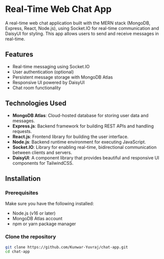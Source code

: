 # Real-Time Web Chat App

A real-time web chat application built with the MERN stack (MongoDB, Express, React, Node.js), using Socket.IO for real-time communication and DaisyUI for styling. This app allows users to send and receive messages in real-time.

## Features

- Real-time messaging using Socket.IO
- User authentication (optional)
- Persistent message storage with MongoDB Atlas
- Responsive UI powered by DaisyUI
- Chat room functionality

## Technologies Used

- **MongoDB Atlas**: Cloud-hosted database for storing user data and messages.
- **Express.js**: Backend framework for building REST APIs and handling requests.
- **React.js**: Frontend library for building the user interface.
- **Node.js**: Backend runtime environment for executing JavaScript.
- **Socket.IO**: Library for enabling real-time, bidirectional communication between clients and servers.
- **DaisyUI**: A component library that provides beautiful and responsive UI components for TailwindCSS.

## Installation

### Prerequisites

Make sure you have the following installed:

- Node.js (v16 or later)
- MongoDB Atlas account
- npm or yarn package manager

### Clone the repository

```bash
git clone https://github.com/Kunwar-Yuvraj/chat-app.git
cd chat-app
